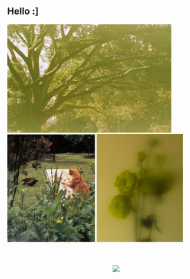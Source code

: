 ## Hello :] 
<img src="https://github.com/laevr/laevr/blob/main/tree.jpg" alt="tree" width="380"> <img src="https://github.com/laevr/laevr/blob/main/cat.jpg" alt="cat" width="203"> <img src="https://github.com/laevr/laevr/blob/main/rose.jpg" alt="rose" width="200">

<h1 align="center">
    <img src="https://readme-typing-svg.herokuapp.com/?font=Fira+Code&size=48&center=true&vCenter=true&width=650&height=70&color=b0b34d&duration=4000&lines=Hello+I'm+laevr💕;+Welcome+to+my+profile!;" />
</h1>

<!--
**laevr/laevr** is a ✨ _special_ ✨ repository because its `README.md` (this file) appears on your GitHub profile.

Here are some ideas to get you started:

- 🔭 I’m currently working on ...
- 🌱 I’m currently learning ...
- 👯 I’m looking to collaborate on ...
- 🤔 I’m looking for help with ...
- 💬 Ask me about ...
- 📫 How to reach me: ...
- 😄 Pronouns: ...
- ⚡ Fun fact: ...
-->
